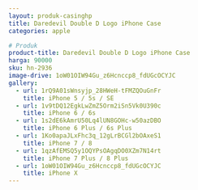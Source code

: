 ```yaml
---
layout: produk-casinghp
title: Daredevil Double D Logo iPhone Case
categories: apple

# Produk
product-title: Daredevil Double D Logo iPhone Case
harga: 90000
sku: hn-2936
image-drive: 1oW01OIW94Gu_z6Hcnccp8_fdUGcOCYJC
gallery:
  - url: 1rQ9A01sWnsyjp_28HWeH-tFMZQOuGnFr
    title: iPhone 5 / 5s / SE
  - url: 1v9tDQ12EgkLwZmZ5Orm2iSn5Vk0U390c
    title: iPhone 6 / 6s
  - url: 1s2dE6kAmrU50Lq4lUN8GOHc-w50azDBO
    title: iPhone 6 Plus / 6s Plus
  - url: 1Ko0apaJLxFhc3q_12gLrBCGl2bOAxeS1
    title: iPhone 7 / 8
  - url: 1qzAfEMSQ5y1OQYPsOAgqDO0XZm7N14rt
    title: iPhone 7 Plus / 8 Plus
  - url: 1oW01OIW94Gu_z6Hcnccp8_fdUGcOCYJC
    title: iPhone X
---
```

